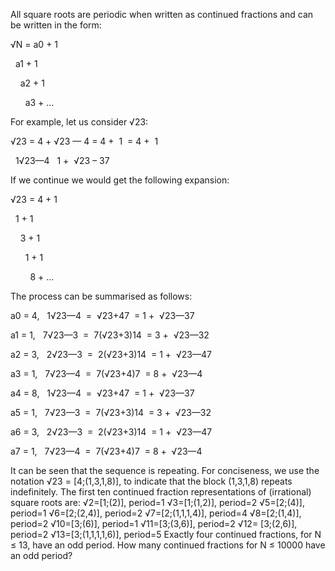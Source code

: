 
All square roots are periodic when written as continued fractions and can be written in the form:



&#8730;N = a0 +
1


&#160;
a1 +
1


&#160;
&#160;
a2 +
1


&#160;
&#160;
&#160;
a3 + ...



For example, let us consider &#8730;23:



&#8730;23 = 4 + &#8730;23 &#8212; 4 = 4 +&#160;
1
&#160;= 4 +&#160;
1


&#160;
1&#8730;23&#8212;4
&#160;
1 +&#160;
&#8730;23 &#8211; 37



If we continue we would get the following expansion:



&#8730;23 = 4 +
1


&#160;
1 +
1


&#160;
&#160;
3 +
1


&#160;
&#160;
&#160;
1 +
1


&#160;
&#160;
&#160;
&#160;
8 + ...



The process can be summarised as follows:



a0 = 4,
&#160;
1&#8730;23&#8212;4
&#160;=&#160;
&#8730;23+47
&#160;=&#160;1 +&#160;
&#8730;23&#8212;37


a1 = 1,
&#160;
7&#8730;23&#8212;3
&#160;=&#160;
7(&#8730;23+3)14
&#160;=&#160;3 +&#160;
&#8730;23&#8212;32


a2 = 3,
&#160;
2&#8730;23&#8212;3
&#160;=&#160;
2(&#8730;23+3)14
&#160;=&#160;1 +&#160;
&#8730;23&#8212;47


a3 = 1,
&#160;
7&#8730;23&#8212;4
&#160;=&#160;
7(&#8730;23+4)7
&#160;=&#160;8 +&#160;
&#8730;23&#8212;4


a4 = 8,
&#160;
1&#8730;23&#8212;4
&#160;=&#160;
&#8730;23+47
&#160;=&#160;1 +&#160;
&#8730;23&#8212;37


a5 = 1,
&#160;
7&#8730;23&#8212;3
&#160;=&#160;
7(&#8730;23+3)14
&#160;=&#160;3 +&#160;
&#8730;23&#8212;32


a6 = 3,
&#160;
2&#8730;23&#8212;3
&#160;=&#160;
2(&#8730;23+3)14
&#160;=&#160;1 +&#160;
&#8730;23&#8212;47


a7 = 1,
&#160;
7&#8730;23&#8212;4
&#160;=&#160;
7(&#8730;23+4)7
&#160;=&#160;8 +&#160;
&#8730;23&#8212;4



It can be seen that the sequence is repeating. For conciseness, we use the notation &#8730;23 = [4;(1,3,1,8)], to indicate that the block (1,3,1,8) repeats indefinitely.
The first ten continued fraction representations of (irrational) square roots are:
&#8730;2=[1;(2)], period=1
&#8730;3=[1;(1,2)], period=2
&#8730;5=[2;(4)], period=1
&#8730;6=[2;(2,4)], period=2
&#8730;7=[2;(1,1,1,4)], period=4
&#8730;8=[2;(1,4)], period=2
&#8730;10=[3;(6)], period=1
&#8730;11=[3;(3,6)], period=2
&#8730;12= [3;(2,6)], period=2
&#8730;13=[3;(1,1,1,1,6)], period=5
Exactly four continued fractions, for N &#8804; 13, have an odd period.
How many continued fractions for N &#8804; 10000 have an odd period?
